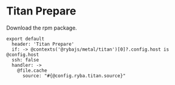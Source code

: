 
# Titan Prepare

Download the rpm package.

    export default
      header: 'Titan Prepare'
      if: -> @contexts('@rybajs/metal/titan')[0]?.config.host is @config.host
      ssh: false
      handler: ->
        @file.cache
          source: "#{@config.ryba.titan.source}"
